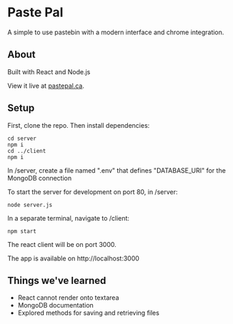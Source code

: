# Paste Pal


A simple to use pastebin with a modern interface and chrome integration.

## About

Built with React and Node.js  

View it live at [pastepal.ca](https://pastepal.ca).

## Setup
First, clone the repo. Then install dependencies:
```
cd server
npm i 
cd ../client
npm i 
```
In /server, create a file named ".env" that defines "DATABASE_URI" for the MongoDB connection

To start the server for development on port 80, in /server:
```
node server.js
```
In a separate terminal, navigate to /client:
```
npm start
```
The react client will be on port 3000. 

The app is available on http://localhost:3000


## Things we've learned


- React cannot render onto textarea  
- MongoDB documentation  
- Explored methods for saving and retrieving files
